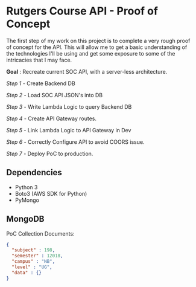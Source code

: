 # Rutgers Course API - Proof of Concept

The first step of my work on this project is to complete a very rough proof of concept for the API. This will allow me to get a basic understanding of the technologies I'll be using and get some exposure to some of the intricacies that I may face.

__Goal__ : Recreate current SOC API, with a server-less architecture.

*Step 1* - Create Backend DB

*Step 2* - Load SOC API JSON's into DB

*Step 3* - Write Lambda Logic to query Backend DB

*Step 4* - Create API Gateway routes.

*Step 5* - Link Lambda Logic to API Gateway in Dev

*Step 6* - Correctly Configure API to avoid COORS issue.

*Step 7* - Deploy PoC to production.

## Dependencies

- Python 3
- Boto3 (AWS SDK for Python)
- PyMongo


## MongoDB

PoC Collection Documents:
```json
{
  "subject" : 198,
  "semester" : 12018,
  "campus" : "NB",
  "level" : "UG",
  "data" : {}
}
```
